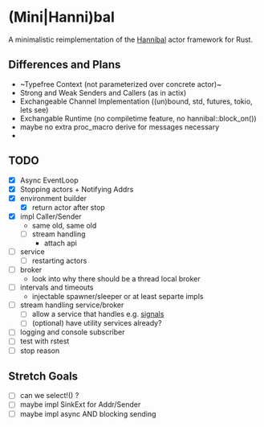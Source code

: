 # (Mini|Hanni)bal

A minimalistic reimplementation of the [Hannibal](https://lib.rs/hannibal) actor framework for Rust.

## Differences and Plans

- ~Typefree Context (not parameterized over concrete actor)~
- Strong and Weak Senders and Callers (as in actix)
- Exchangeable Channel Implementation ((un)bound, std, futures, tokio, lets see)
- Exchangable Runtime (no compiletime feature, no hannibal::block_on())
- maybe no extra proc_macro derive for messages necessary
-

## TODO

- [x] Async EventLoop
- [x] Stopping actors + Notifying Addrs
- [x] environment builder
  - [x] return actor after stop
- [x] impl Caller/Sender
  - same old, same old
  - [ ] stream handling
    - attach api
- [ ] service
  - [ ] restarting actors
- [ ] broker
  - look into why there should be a thread local broker
- [ ] intervals and timeouts
  - injectable spawner/sleeper or at least separte impls
- [ ] stream handling service/broker
   - [ ] allow a service that handles e.g. [signals](https://docs.rs/async-signals/latest/async_signals/struct.Signals.html)
   - [ ] (optional) have utility services already?
- [ ] logging and console subscriber
- [ ] test with rstest
- [ ] stop reason

## Stretch Goals
- [ ] can we select!() ?
- [ ] maybe impl SinkExt for Addr/Sender
- [ ] maybe impl async AND blocking sending
